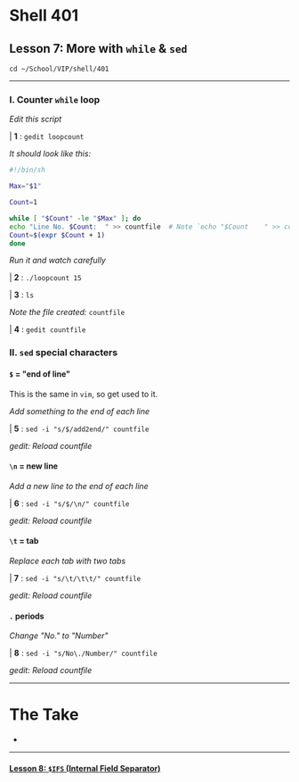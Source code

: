 # Shell 401
## Lesson 7: More with `while` & `sed`

`cd ~/School/VIP/shell/401`

___

### I. Counter `while` loop

*Edit this script*

| **1** : `gedit loopcount`

*It should look like this:*

```sh
#!/bin/sh

Max="$1"

Count=1

while [ "$Count" -le "$Max" ]; do
echo "Line No. $Count:	" >> countfile  # Note `echo "$Count	" >> countfile` contains a "tab" in the echo statement
Count=$(expr $Count + 1)
done
```

*Run it and watch carefully*

| **2** : `./loopcount 15`

| **3** : `ls`

*Note the file created:* `countfile`

| **4** : `gedit countfile`

### II. `sed` special characters

#### `$` = "end of line"

This is the same in `vim`, so get used to it.

*Add something to the end of each line*

| **5** : `sed -i "s/$/add2end/" countfile`

*gedit: Reload countfile*

#### `\n` = new line

*Add a new line to the end of each line*

| **6** : `sed -i "s/$/\n/" countfile`

*gedit: Reload countfile*

#### `\t` = tab

*Replace each tab with two tabs*

| **7** : `sed -i "s/\t/\t\t/" countfile`

*gedit: Reload countfile*

#### `.` periods

*Change "No." to "Number"*

| **8** : `sed -i "s/No\./Number/" countfile`

*gedit: Reload countfile*

___

# The Take

-

___

#### [Lesson 8: `$IFS` (Internal Field Separator)](https://github.com/inkVerb/vip/blob/master/401-shell/Lesson-08.md)
